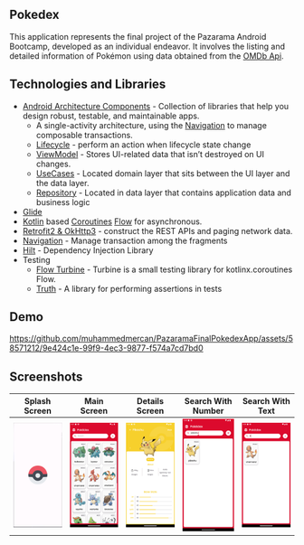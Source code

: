 ## Pokedex
This application represents the final project of the Pazarama Android Bootcamp, developed as an individual endeavor. It involves the listing and detailed information of Pokémon using data obtained from the [OMDb Api](https://pokeapi.co/).



## Technologies and Libraries
- [Android Architecture Components](https://developer.android.com/topic/architecture) - Collection
  of libraries that help you design robust, testable, and maintainable apps.
    - A single-activity architecture, using
      the [Navigation](https://developer.android.com/guide/navigation) to manage composable
      transactions.
    - [Lifecycle](https://developer.android.com/topic/libraries/architecture/lifecycle) - perform an
      action when lifecycle state change
    - [ViewModel](https://developer.android.com/topic/libraries/architecture/viewmodel) - Stores
      UI-related data that isn’t destroyed on UI changes.
    - [UseCases](https://developer.android.com/topic/architecture/domain-layer) - Located domain
      layer
      that sits between the UI layer and the data layer.
    - [Repository](https://developer.android.com/topic/architecture/data-layer) - Located in data
      layer that contains application data and business logic
- [Glide](https://github.com/bumptech/glide)
- [Kotlin](https://kotlinlang.org/)
  based [Coroutines](https://github.com/Kotlin/kotlinx.coroutines) [Flow](https://developer.android.com/kotlin/flow)
  for asynchronous.
- [Retrofit2 & OkHttp3](https://github.com/square/retrofit) - construct the REST APIs and paging
  network data.
- [Navigation](https://developer.android.com/guide/navigation) - Manage transaction among the
  fragments
- [Hilt](https://developer.android.com/training/dependency-injection/hilt-android) - Dependency
  Injection Library
- Testing
    - [ Flow Turbine](https://github.com/cashapp/turbine) - Turbine is a small testing library for
      kotlinx.coroutines Flow.
    - [Truth](https://truth.dev/) - A library for performing assertions in tests

## Demo
https://github.com/muhammedmercan/PazaramaFinalPokedexApp/assets/58571212/9e424c1e-99f9-4ec3-9877-f574a7cd7bd0



## Screenshots
| Splash Screen | Main Screen | Details Screen | Search With Number | Search With Text |
| --------------|-------------| ---------------| ------------------ | ---------------- |
![Splash Screen](https://raw.githubusercontent.com/muhammedmercan/PazaramaFinalPokedexApp/master/screenshots/splash_screen.png)  | ![Main Screen](https://raw.githubusercontent.com/muhammedmercan/PazaramaFinalPokedexApp/master/screenshots/home_page.png) | ![Details Screen](https://raw.githubusercontent.com/muhammedmercan/PazaramaFinalPokedexApp/master/screenshots/detail_page.png) | ![Search With Number](https://raw.githubusercontent.com/muhammedmercan/PazaramaFinalPokedexApp/master/screenshots/search_with_number.png) | ![Search With Text](https://raw.githubusercontent.com/muhammedmercan/PazaramaFinalPokedexApp/master/screenshots/search_with_text.png) 
